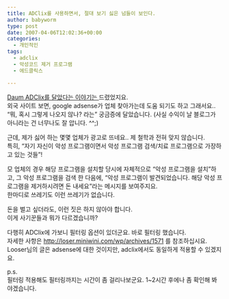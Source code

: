 ```yaml
---
title: ADClix를 사용하면서, 절대 보기 싫은 넘들이 보인다.
author: babyworm
type: post
date: 2007-04-06T12:02:36+00:00
categories:
  - 개인적인
tags:
  - adclix
  - 악성코드 제거 프로그램
  - 에드클릭스

---
```

<A href="http://babyworm.net/tatter/155" target=_blank>Daum ADClix를 달았다는 이야기는 </A>드렸었지요.  
외국 사이트 보면, google adsense가 업체 찾아가는데 도움 되기도 하고 그래서요..  
&#8220;뭐, 혹시 그렇게 나오지 않나? 라는&#8221; 궁금증에 달았습니다. (사실 수익이 날 블로그가 아니라는 건 너무나도 잘 압니다. ^^;)

근데, 제가 싫어 하는 몇몇 업체가 광고로 뜨네요.. 제 철학과 전혀 맞지 않습니다.  
특히, &#8220;자기 자신이 악성 프로그램이면서 악성 프로그램 검색/치료 프로그램으로 가장하고 있는 것들&#8221;!

모 업체의 경우 해당 프로그램을 설치할 당시에 자체적으로 &#8220;악성 프로그램을 설치&#8221;하고, 그 악성 프로그램을 검색 한 다음에, &#8220;악성 프로그램이 발견되었습니다. 해당 악성 프로그램을 제거하시려면 돈 내세요&#8221;라는 메시지를 보여주지요.  
한마디로 쓰레기도 이런 쓰레기가 없습니다. 

돈을 벌고 싶더라도, 이런 짓은 하지 않아야 합니다.  
이게 사기꾼들과 뭐가 다르겠습니까? 

다행히 ADClix에 가보니 필터링 옵션이 있더군요. 바로 필터링 했습니다.  
자세한 사항은 <http://loser.miniwini.com/wp/archives/1571>&nbsp;를 참조하십시요. Looser님의 글은 adsense에 대한 것이지만, adclix에서도 동일하게 적용할 수 있겠지요. 

p.s.  
필터링 적용해도 필터링까지는 시간이 좀 걸리나보군요. 1~2시간 후에나 좀 확인해 봐야겠습니다.